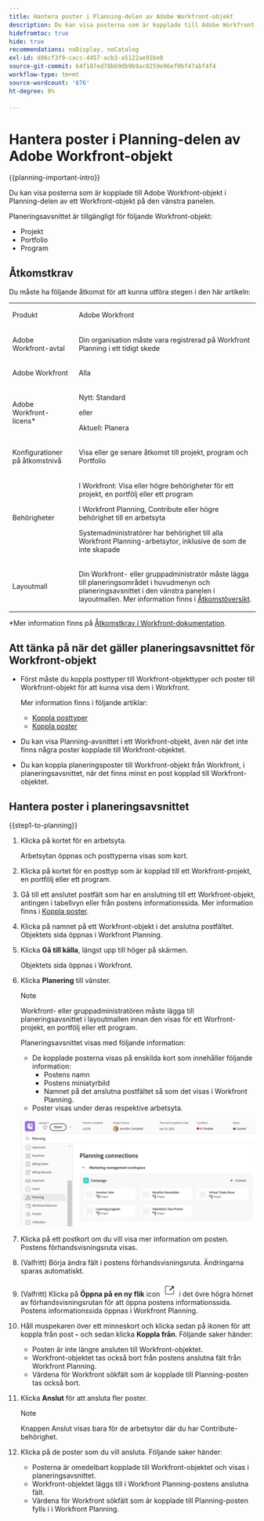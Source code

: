 ```yaml
---
title: Hantera poster i Planning-delen av Adobe Workfront-objekt
description: Du kan visa posterna som är kopplade till Adobe Workfront-objekt i Planning-delen av ett Workfront-objekt på den vänstra panelen.
hidefromtoc: true
hide: true
recommendations: noDisplay, noCatalog
exl-id: d86cf3f9-cacc-4457-acb3-a5122ae91be8
source-git-commit: 64f187ed78b69db9b9ac0259e96ef0bf47abf4f4
workflow-type: tm+mt
source-wordcount: '676'
ht-degree: 0%

---
```


<!--update the metadata with real information when making this available in TOC and in the left nav-->

<!--add also Group and Company when they are available-->

<!-- opening the Details preview and page is not possible yet - hid those steps, but add them when released-->


# Hantera poster i Planning-delen av Adobe Workfront-objekt

{{planning-important-intro}}

Du kan visa posterna som är kopplade till Adobe Workfront-objekt i Planning-delen av ett Workfront-objekt på den vänstra panelen.

Planeringsavsnittet är tillgängligt för följande Workfront-objekt:

* Projekt
* Portfolio
* Program
<!--* Group
* Company-->

## Åtkomstkrav

Du måste ha följande åtkomst för att kunna utföra stegen i den här artikeln:

<table style="table-layout:auto">
 <col>
 </col>
 <col>
 </col>
 <tbody>
    <tr>
<tr>
<td>
   <p> Produkt</p> </td>
   <td>
   <p> Adobe Workfront</p> </td>
  </tr>  
 <td role="rowheader"><p>Adobe Workfront-avtal</p></td>
   <td>
<p>Din organisation måste vara registrerad på Workfront Planning i ett tidigt skede </p>
   </td>
  </tr>
  <tr>
   <td role="rowheader"><p>Adobe Workfront</p></td>
   <td>
<p>Alla</p>
   </td>
  </tr>
  <tr>
   <td role="rowheader"><p>Adobe Workfront-licens*</p></td>
   <td>
   <p>Nytt: Standard</p>
   eller
   <p>Aktuell: Planera</p> 
  </td>
  </tr>

<tr>
   <td role="rowheader"><p>Konfigurationer på åtkomstnivå</p></td>
   <td> <p>Visa eller ge senare åtkomst till projekt, program och Portfolio</p>  
</td>
  </tr>
<tr>
   <td role="rowheader"><p>Behörigheter</p></td>
   <td> <p>I Workfront: Visa eller högre behörigheter för ett projekt, en portfölj eller ett program</a> </p> 
   <p>I Workfront Planning, Contribute eller högre behörighet till en arbetsyta</a> </p>  
   <p>Systemadministratörer har behörighet till alla Workfront Planning-arbetsytor, inklusive de som de inte skapade</p>
</td>
  </tr>
<tr>
   <td role="rowheader"><p>Layoutmall</p></td>
   <td> <p>Din Workfront- eller gruppadministratör måste lägga till planeringsområdet i huvudmenyn och planeringsavsnittet i den vänstra panelen i layoutmallen. Mer information finns i <a href="/help/quicksilver/planning/access/access-overview.md">Åtkomstöversikt</a>. </p>  
</td>
  </tr>

</tbody>
</table>

*Mer information finns på [Åtkomstkrav i Workfront-dokumentation](/help/quicksilver/administration-and-setup/add-users/access-levels-and-object-permissions/access-level-requirements-in-documentation.md).

## Att tänka på när det gäller planeringsavsnittet för Workfront-objekt

* Först måste du koppla posttyper till Workfront-objekttyper och poster till Workfront-objekt för att kunna visa dem i Workfront.

  Mer information finns i följande artiklar:

   * [Koppla posttyper](/help/quicksilver/planning/architecture/connect-record-types.md)
   * [Koppla poster](/help/quicksilver/planning/records/connect-records.md)
* Du kan visa Planning-avsnittet i ett Workfront-objekt, även när det inte finns några poster kopplade till Workfront-objektet.
* Du kan koppla planeringsposter till Workfront-objekt från Workfront, i planeringsavsnittet, när det finns minst en post kopplad till Workfront-objektet.

## Hantera poster i planeringsavsnittet

{{step1-to-planning}}

1. Klicka på kortet för en arbetsyta.

   Arbetsytan öppnas och posttyperna visas som kort.

1. Klicka på kortet för en posttyp som är kopplad till ett Workfront-projekt, en portfölj eller ett program.
1. Gå till ett anslutet postfält som har en anslutning till ett Workfront-objekt, antingen i tabellvyn eller från postens informationssida. Mer information finns i [Koppla poster](/help/quicksilver/planning/records/connect-records.md).
1. Klicka på namnet på ett Workfront-objekt i det anslutna postfältet.
Objektets sida öppnas i Workfront Planning.
1. Klicka **Gå till källa**, längst upp till höger på skärmen.

   Objektets sida öppnas i Workfront.
1. Klicka **Planering** till vänster.

   >[!NOTE]
   >
   >   Workfront- eller gruppadministratören måste lägga till planeringsavsnittet i layoutmallen innan den visas för ett Worfront-projekt, en portfölj eller ett program.

   Planeringsavsnittet visas med följande information:

   * De kopplade posterna visas på enskilda kort som innehåller följande information:
      * Postens namn
      * Postens miniatyrbild
      * Namnet på det anslutna postfältet så som det visas i Workfront Planning.
   * Poster visas under deras respektive arbetsyta.

   ![](assets/planning-section-on-project.png)

1. Klicka på ett postkort om du vill visa mer information om posten. Postens förhandsvisningsruta visas.
1. (Valfritt) Börja ändra fält i postens förhandsvisningsruta. Ändringarna sparas automatiskt.
1. (Valfritt) Klicka på **Öppna på en ny flik** icon ![](assets/open-details-in-a-new-tab-icon.png) i det övre högra hörnet av förhandsvisningsrutan för att öppna postens informationssida. Postens informationssida öppnas i Workfront Planning.
1. Håll muspekaren över ett minneskort och klicka sedan på ikonen för att koppla från post **-** och sedan klicka **Koppla från**.
Följande saker händer:
   * Posten är inte längre ansluten till Workfront-objektet.
   * Workfront-objektet tas också bort från postens anslutna fält från Workfront Planning.
   * Värdena för Workfront sökfält som är kopplade till Planning-posten tas också bort.
1. Klicka **Anslut** för att ansluta fler poster.

   >[!NOTE]
   >
   >   Knappen Anslut visas bara för de arbetsytor där du har Contribute-behörighet. <!--they might replace this with one button at the top of the page. Rephrase-->

1. Klicka på de poster som du vill ansluta. Följande saker händer:

   * Posterna är omedelbart kopplade till Workfront-objektet och visas i planeringsavsnittet.
   * Workfront-objektet läggs till i Workfront Planning-postens anslutna fält.
   * Värdena för Workfront sökfält som är kopplade till Planning-posten fylls i i Workfront Planning.

<!--add more steps here for what happens after clicking Connect-->
